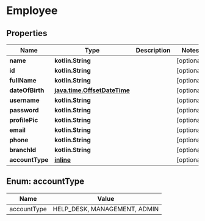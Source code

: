 
# Employee

## Properties
Name | Type | Description | Notes
------------ | ------------- | ------------- | -------------
**name** | **kotlin.String** |  |  [optional]
**id** | **kotlin.String** |  |  [optional]
**fullName** | **kotlin.String** |  |  [optional]
**dateOfBirth** | [**java.time.OffsetDateTime**](java.time.OffsetDateTime.md) |  |  [optional]
**username** | **kotlin.String** |  |  [optional]
**password** | **kotlin.String** |  |  [optional]
**profilePic** | **kotlin.String** |  |  [optional]
**email** | **kotlin.String** |  |  [optional]
**phone** | **kotlin.String** |  |  [optional]
**branchId** | **kotlin.String** |  |  [optional]
**accountType** | [**inline**](#AccountType) |  |  [optional]


<a name="AccountType"></a>
## Enum: accountType
Name | Value
---- | -----
accountType | HELP_DESK, MANAGEMENT, ADMIN



